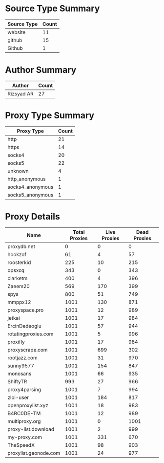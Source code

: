 # Source Type Summary

| Source Type | Count |
|-------------|-------|
| website | 11 |
| github | 15 |
| Github | 1 |


# Author Summary

| Author | Count |
|--------|-------|
| Rizsyad AR | 27 |


# Proxy Type Summary

| Proxy Type | Count |
|------------|-------|
| http | 21 |
| https | 14 |
| socks4 | 20 |
| socks5 | 22 |
| unknown | 4 |
| http_anonymous | 1 |
| socks4_anonymous | 1 |
| socks5_anonymous | 1 |


# Proxy Details

| Name | Total Proxies | Live Proxies | Dead Proxies |
|------|---------------|--------------|---------------|
| proxydb.net | 0 | 0 | 0 |
| hookzof | 61 | 4 | 57 |
| roosterkid | 225 | 10 | 215 |
| opsxcq | 343 | 0 | 343 |
| clarketm | 400 | 4 | 396 |
| Zaeem20 | 569 | 170 | 399 |
| spys | 800 | 51 | 749 |
| mmppx12 | 1001 | 130 | 871 |
| proxyspace.pro | 1001 | 12 | 989 |
| jetkai | 1001 | 17 | 984 |
| ErcinDedeoglu | 1001 | 57 | 944 |
| rotatingproxies.com | 1001 | 5 | 996 |
| proxifly | 1001 | 17 | 984 |
| proxyscrape.com | 1001 | 699 | 302 |
| rootjazz.com | 1001 | 31 | 970 |
| sunny9577 | 1001 | 154 | 847 |
| monosans | 1001 | 66 | 935 |
| ShiftyTR | 993 | 27 | 966 |
| proxy4parsing | 1001 | 7 | 994 |
| zloi-user | 1001 | 184 | 817 |
| openproxylist.xyz | 1001 | 18 | 983 |
| B4RC0DE-TM | 1001 | 12 | 989 |
| multiproxy.org | 1001 | 0 | 1001 |
| proxy-list.download | 1001 | 2 | 999 |
| my-proxy.com | 1001 | 331 | 670 |
| TheSpeedX | 1001 | 98 | 903 |
| proxylist.geonode.com | 1001 | 24 | 977 |
